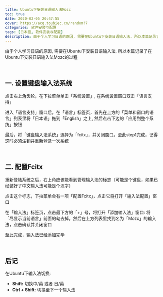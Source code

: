 ```yaml
---
title: Ubuntu下安装日语输入法Mozc
toc: true
date: 2020-02-05 20:47:55
cover: https://acg.toubiec.cn/random?7
categories: 软件安装与配置
tags: [日本語, 软件安装与配置]
description: 由于个人学习日语的原因, 需要在Ubuntu下安装日语输入法. 所以本篇记录了在Ubuntu下安装日语输入法Mozc的过程
---
```


由于个人学习日语的原因, 需要在Ubuntu下安装日语输入法. 所以本篇记录了在Ubuntu下安装日语输入法Mozc的过程

<br/>

<!--more-->

## 一. 设置键盘输入法系统

点击右上角齿轮，在下拉菜单单击「系统设置」, 在系统设置窗口双击「语言支持」

进入「语言支持」窗口后，在「语言」标签页，首先在上方的「菜单和窗口的语言」列表里将「日本语」拖到「English」之上, 然后点击下边的「应用到整个系统」按钮

最后，将「键盘输入法系统」选择为「fcitx」，并关闭窗口。至此step1完成，记得这时必须注销并重新登录一次系统

<br/>

## 二. 配置Fcitx

重新登陆系统之后，右上角应该能看到管理输入法的标志（可能是个键盘，如果已经装好了中文输入法可能是个汉字）

点击这个标志，下拉菜单会有一项「配置Fcitx」，点击它将打开「输入法配置」窗口

在「输入法」标签页，点击最下方的「+」号，将打开「添加输入法」窗口: 将「尽显示当前语言」前面的勾去掉，然后在上方列表里找到名为「Mozc」的输入法，点击确认并关闭窗口

至此完成，输入法已经添加完毕

<br/>

## 后记

在Ubuntu下输入法切换:

-   **Shift:** 切换中/英 或者 日/英
-   **Ctrl + Shift:** 切换至下一个输入法

<br/>







